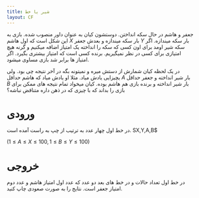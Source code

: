 ```yaml
---
title: شیر یا خط
layout: CF
---
```

جعفر و هاشم در حال سکه انداختن. دوستشون کیان به عنوان داور منصوب شده. بازی به این شکل است که اول هاشم 
 $X$ 
بار سکه میندازه و بعدش جعفر 
 $Y$ 
بار سکه میندازه.
اگر سکه شیر اومد برای اون کسی که سکه را انداخته یک امتیاز اضافه میکنیم و گرنه هیچ امتیازی برای کسی در نظر نمیگیریم.
برنده کسی است که امتیاز بیشتری بگیرد. اگر امتیاز ها برابر شد بازی مساوی میشود.

در یک لحظه کیان شمارش از دستش میره و نمیتونه بگه در آخر نتیجه چی بود. ولی یچیزایی یادش میاد.
مثلا او یادش میاد که هاشم حداقل
 $A$ 
بار شیر انداخته و جعفر حداقل 
 $B$ 
بار شیر انداخته 
و برنده بازی هم هاشم بوده.
کیان میخواد تمام نتیجه های ممکن برای بازی را بداند که با چیزی که در ذهن داره متناقض نباشه؟
# ورودی
در خط اول چهار عدد به ترتیب از چپ به راست آمده است.
SX,Y,A,B$

$( 1 \le A \le X \le 100 , 1 \le B \le Y \le 100 )$
# خروجی
در خط اول تعداد حالات و در خط های بعد دو عدد که عدد اول امتیاز هاشم و عدد دوم امتیاز جعفر است.
نتایج را به صورت صعودی چاپ کنید.
